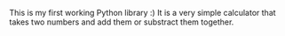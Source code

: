 This is my first working Python library :)
It is a very simple calculator that takes two numbers and add them or substract them together.
